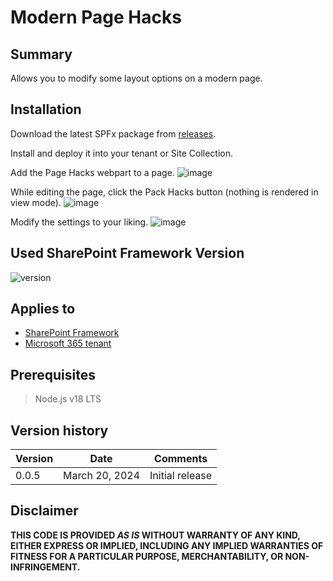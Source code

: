 # Modern Page Hacks

## Summary

Allows you to modify some layout options on a modern page.

## Installation
Download the latest SPFx package from [releases](https://github.com/spsprinkles/page-hacks/releases).

Install and deploy it into your tenant or Site Collection.

Add the Page Hacks webpart to a page.
![image](https://github.com/spsprinkles/page-hacks/assets/24440567/6e81de3f-4b4c-49c1-abf9-3fc124497476)

While editing the page, click the Pack Hacks button (nothing is rendered in view mode).
![image](https://github.com/spsprinkles/page-hacks/assets/24440567/df3c2ae3-391d-4f81-a00e-850c0a0019e5)

Modify the settings to your liking.
![image](https://github.com/spsprinkles/page-hacks/assets/24440567/0dc17e1c-64fa-4547-b6d9-3fa7967ae63f)

## Used SharePoint Framework Version

![version](https://img.shields.io/badge/version-1.18.2-green.svg)

## Applies to

- [SharePoint Framework](https://aka.ms/spfx)
- [Microsoft 365 tenant](https://docs.microsoft.com/en-us/sharepoint/dev/spfx/set-up-your-developer-tenant)

## Prerequisites

> Node.js v18 LTS

## Version history

| Version | Date             | Comments        |
| ------- | ---------------- | --------------- |
| 0.0.5   | March 20, 2024   | Initial release |

## Disclaimer

**THIS CODE IS PROVIDED _AS IS_ WITHOUT WARRANTY OF ANY KIND, EITHER EXPRESS OR IMPLIED, INCLUDING ANY IMPLIED WARRANTIES OF FITNESS FOR A PARTICULAR PURPOSE, MERCHANTABILITY, OR NON-INFRINGEMENT.**
